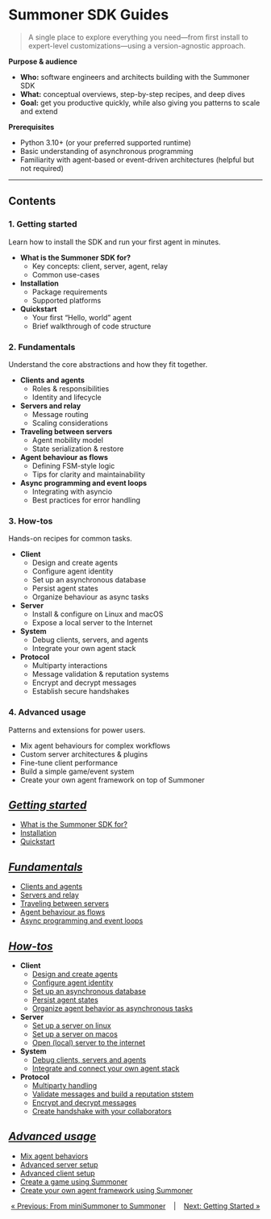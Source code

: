 # Summoner SDK Guides

> A single place to explore everything you need—from first install to expert-level customizations—using a version-agnostic approach.

**Purpose & audience**  
- **Who:** software engineers and architects building with the Summoner SDK  
- **What:** conceptual overviews, step-by-step recipes, and deep dives  
- **Goal:** get you productive quickly, while also giving you patterns to scale and extend

**Prerequisites**  
- Python 3.10+ (or your preferred supported runtime)  
- Basic understanding of asynchronous programming  
- Familiarity with agent-based or event-driven architectures (helpful but not required)

---

## Contents

### 1. Getting started  
Learn how to install the SDK and run your first agent in minutes.  
- **What is the Summoner SDK for?**  
  - Key concepts: client, server, agent, relay  
  - Common use-cases  
- **Installation**  
  - Package requirements  
  - Supported platforms  
- **Quickstart**  
  - Your first “Hello, world” agent  
  - Brief walkthrough of code structure  

### 2. Fundamentals  
Understand the core abstractions and how they fit together.  
- **Clients and agents**  
  - Roles & responsibilities  
  - Identity and lifecycle  
- **Servers and relay**  
  - Message routing  
  - Scaling considerations  
- **Traveling between servers**  
  - Agent mobility model  
  - State serialization & restore  
- **Agent behaviour as flows**  
  - Defining FSM-style logic  
  - Tips for clarity and maintainability  
- **Async programming and event loops**  
  - Integrating with asyncio  
  - Best practices for error handling  

### 3. How-tos  
Hands-on recipes for common tasks.  
- **Client**  
  - Design and create agents  
  - Configure agent identity  
  - Set up an asynchronous database  
  - Persist agent states  
  - Organize behaviour as async tasks  
- **Server**  
  - Install & configure on Linux and macOS  
  - Expose a local server to the Internet  
- **System**  
  - Debug clients, servers, and agents  
  - Integrate your own agent stack  
- **Protocol**  
  - Multiparty interactions  
  - Message validation & reputation systems  
  - Encrypt and decrypt messages  
  - Establish secure handshakes  

### 4. Advanced usage  
Patterns and extensions for power users.  
- Mix agent behaviours for complex workflows  
- Custom server architectures & plugins  
- Fine-tune client performance  
- Build a simple game/event system  
- Create your own agent framework on top of Summoner  


## [***Getting started***](getting_started/index.md)
- [What is the Summoner SDK for?](getting_started/what_is.md)
- [Installation](getting_started/installation.md)
- [Quickstart](getting_started/quickstart/index.md)


## [***Fundamentals***](fundamentals/index.md)
- [Clients and agents](fundamentals/client_agent.md)
- [Servers and relay](fundamentals/server_relay.md) 
- [Traveling between servers](fundamentals/traveling.md)
- [Agent behaviour as flows](fundamentals/flow.md) 
- [Async programming and event loops](fundamentals/async.md)

## [***How-tos***](howtos/index.md)
* **Client**
    - [Design and create agents](howtos/client/design_create.md)
    - [Configure agent identity](howtos/client/id.md)
    - [Set up an asynchronous database](howtos/client/async_db.md)
    - [Persist agent states](howtos/client/state_persist.md)
    - [Organize agent behavior as asynchronous tasks](howtos/client/async_task.md)
* **Server**
    - [Set up a server on linux](howtos/server/setup_macos.md)
    - [Set up a server on macos](howtos/server/setup_linux.md)
    - [Open (local) server to the internet](howtos/server/to_internet.md)
* **System**
    - [Debug clients, servers and agents](howtos/system/debug.md)
    - [Integrate and connect your own agent stack](howtos/system/integrate.md)
* **Protocol**
    - [Multiparty handling](howtos/proto/multiparty.md)
    - [Validate messages and build a reputation ststem](howtos/proto/validation.md)
    - [Encrypt and decrypt messages](howtos/proto/encrypt_decrypt.md)
    - [Create handshake with your collaborators](howtos/proto/handshakes.md)

## [***Advanced usage***](advanced_usage/index.md)
- [Mix agent behaviors](advanced_usage/merge.md)
- [Advanced server setup](advanced_usage/server_setup.md)
- [Advanced client setup](advanced_usage/client_setup.md)
- [Create a game using Summoner](advanced_usage/game_event.md)
- [Create your own agent framework using Summoner](advanced_usage/agent_framework.md)



<p align="center">
  <a href="../introduction/minisdk/conclusion.md">&laquo; Previous: From miniSummoner to Summoner</a> &nbsp;&nbsp;&nbsp;|&nbsp;&nbsp;&nbsp; <a href="getting_started/index.md">Next: Getting Started &raquo;</a>
</p>